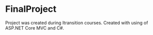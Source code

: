# FinalProject
Project was created during Itransition courses. Created with using of ASP.NET Core MVC and C#.
